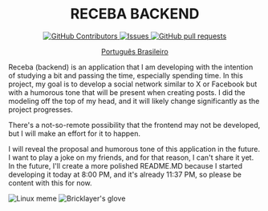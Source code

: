 <p align="center">
 <h1 align="center">RECEBA BACKEND</h2>
 <!-- <p align="center">TODO: SIMPLE DESCRIPTION</p> -->
</p>
  <p align="center">
    <a href="https://github.com/NikolasTrapp/receba-backend/graphs/contributors">
      <img alt="GitHub Contributors" src="https://img.shields.io/github/contributors/NikolasTrapp/receba-backend" />
    </a>
    <a href="https://github.com/NikolasTrapp/receba-backend/issues">
      <img alt="Issues" src="https://img.shields.io/github/issues/NikolasTrapp/receba-backend?color=0088ff" />
    </a>
    <a href="https://github.com/NikolasTrapp/receba-backend/pulls">
      <img alt="GitHub pull requests" src="https://img.shields.io/github/issues-pr/NikolasTrapp/receba-backend?color=0088ff" />
    </a>
  </p>
  <p align="center">
    <!-- <a href="/docs/readme_fr.md">Français </a> -->
    <!-- · -->
    <!-- <a href="/docs/readme_cn.md">简体中文</a> -->
    <!-- · -->
    <!-- <a href="/docs/readme_es.md">Español</a> -->
    <!-- · -->
    <!-- <a href="/docs/readme_de.md">Deutsch</a> -->
    <!-- · -->
    <!-- <a href="/docs/readme_ja.md">日本語</a> -->
    <!-- · -->
    <a href="/docs/readme_pt-BR.md">Português Brasileiro</a>
    <!-- · -->
    <!-- <a href="/docs/readme_it.md">Italiano</a> -->
    <!-- · -->
    <!-- <a href="/docs/readme_kr.md">한국어</a> -->
    <!-- · -->
    <!-- <a href="/docs/readme_nl.md">Nederlands</a> -->
    <!-- · -->
    <!-- <a href="/docs/readme_np.md">नेपाली</a> -->
    <!-- · -->
    <!-- <a href="/docs/readme_tr.md">Türkçe</a> -->
  </p>
</p>

Receba (backend) is an application that I am developing with the intention of studying a bit and passing the time, especially spending time. In this project, my goal is to develop a social network similar to X or Facebook but with a humorous tone that will be present when creating posts. I did the modeling off the top of my head, and it will likely change significantly as the project progresses.

There's a not-so-remote possibility that the frontend may not be developed, but I will make an effort for it to happen.

I will reveal the proposal and humorous tone of this application in the future. I want to play a joke on my friends, and for that reason, I can't share it yet. In the future, I'll create a more polished README.MD because I started developing it today at 8:00 PM, and it's already 11:37 PM, so please be content with this for now.

![Linux meme](https://ih1.redbubble.net/image.467469235.0994/flat,750x1000,075,t.u2.jpg)
![Bricklayer's glove](https://img.r7.com/images/luva-de-pedreiro-05082022164820688?dimensions=771x420&no_crop=true)
